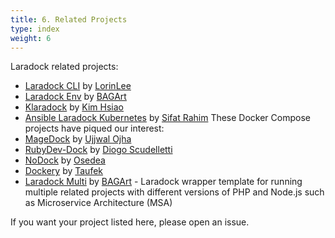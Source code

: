 ```yaml
---
title: 6. Related Projects
type: index
weight: 6
---
```


Laradock related projects:

* [Laradock CLI](https://github.com/lorinlee/laradock-cli) by [LorinLee](https://github.com/lorinlee)
* [Laradock Env](https://github.com/bagart/laradock_env) by [BAGArt](https://github.com/bagart)
* [Klaradock](https://github.com/poyhsiao/Klaradock) by [Kim Hsiao](https://github.com/poyhsiao)
* [Ansible Laradock Kubernetes](https://github.com/sifat-rahim/ansible-laradock-kubernetes) by [Sifat Rahim](https://github.com/sifat-rahim)
These Docker Compose projects have piqued our interest:
* [MageDock](https://github.com/ojhaujjwal/magedock) by [Ujjwal Ojha](https://github.com/ojhaujjwal)
* [RubyDev-Dock](https://github.com/scudelletti/rubydev-dock) by [Diogo Scudelletti](https://github.com/scudelletti)
* [NoDock](https://github.com/Osedea/nodock) by [Osedea](https://github.com/Osedea)
* [Dockery](https://github.com/taufek/dockery) by [Taufek](https://github.com/Taufek)
* [Laradock Multi](https://github.com/bagart/laradock-multi) by [BAGArt](https://github.com/bagart) - Laradock wrapper template
for running multiple related projects with different versions of PHP and Node.js such as Microservice Architecture (MSA)

If you want your project listed here, please open an issue.
